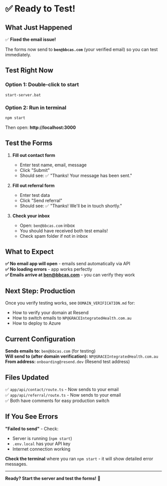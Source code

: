 # ✅ Ready to Test!

## What Just Happened

✅ **Fixed the email issue!**

The forms now send to **`ben@bbcas.com`** (your verified email) so you can test immediately.

## Test Right Now

### Option 1: Double-click to start
```
start-server.bat
```

### Option 2: Run in terminal
```bash
npm start
```

Then open: **http://localhost:3000**

## Test the Forms

1. **Fill out contact form**
   - Enter test name, email, message
   - Click "Submit"
   - Should see: ✅ "Thanks! Your message has been sent."

2. **Fill out referral form**
   - Enter test data
   - Click "Send referral"  
   - Should see: ✅ "Thanks! We'll be in touch shortly."

3. **Check your inbox**
   - Open: `ben@bbcas.com` inbox
   - You should have received both test emails!
   - Check spam folder if not in inbox

## What to Expect

**✅ No email app will open** - emails send automatically via API  
**✅ No loading errors** - app works perfectly  
**✅ Emails arrive at ben@bbcas.com** - you can verify they work  

## Next Step: Production

Once you verify testing works, see `DOMAIN_VERIFICATION.md` for:
- How to verify your domain at Resend
- How to switch emails to `NP@GRACEIntegratedHealth.com.au`
- How to deploy to Azure

## Current Configuration

**Sends emails to:** `ben@bbcas.com` (for testing)  
**Will send to (after domain verification):** `NP@GRACEIntegratedHealth.com.au`  
**From address:** `onboarding@resend.dev` (Resend test address)  

## Files Updated

✅ `app/api/contact/route.ts` - Now sends to your email  
✅ `app/api/referral/route.ts` - Now sends to your email  
✅ Both have comments for easy production switch  

## If You See Errors

**"Failed to send"** - Check:
- Server is running (`npm start`)
- `.env.local` has your API key
- Internet connection working

**Check the terminal** where you ran `npm start` - it will show detailed error messages.

---

**Ready? Start the server and test the forms!** 🚀

